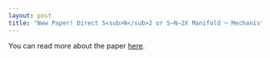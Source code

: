 ```yaml
---
layout: post
title: "New Paper! Direct S<sub>N</sub>2 or S~N~2X Manifold ─ Mechanistic Study of Ion-Pair-Catalyzed Carbon(sp3)–Carbon(sp3) Bond Formation"
---
```


You can read more about the paper [here](https://github.com/riclzh/novelchemrxn/blob/master/files/papers/acs.joc.1c02782.pdf).
